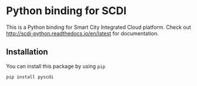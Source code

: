 # Python binding for SCDI

This is a Python binding for Smart City Integrated Cloud platform. Check out <http://scdi-python.readthedocs.io/en/latest> for documentation.

## Installation

You can install this package by using `pip`

```
pip install pyscdi
```
